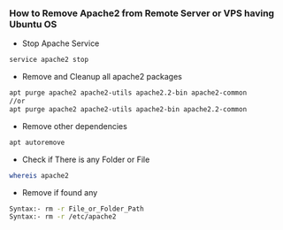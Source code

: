 ### How to Remove Apache2 from Remote Server or VPS having Ubuntu OS

- Stop Apache Service
```sh
service apache2 stop
```
- Remove and Cleanup all apache2 packages
```sh
apt purge apache2 apache2-utils apache2.2-bin apache2-common
//or 
apt purge apache2 apache2-utils apache2-bin apache2.2-common
```
- Remove other dependencies
```sh
apt autoremove
```
- Check if There is any Folder or File
```sh
whereis apache2
```
- Remove if found any
```sh
Syntax:- rm -r File_or_Folder_Path
Syntax:- rm -r /etc/apache2
```
